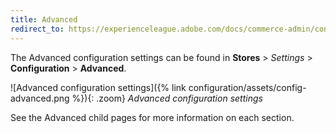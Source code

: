 ```yaml
---
title: Advanced
redirect_to: https://experienceleague.adobe.com/docs/commerce-admin/config/guide-overview.html
---
```


The Advanced configuration settings can be found in **Stores** > _Settings_ > **Configuration** > **Advanced**.

![Advanced configuration settings]({% link configuration/assets/config-advanced.png %}){: .zoom}
_Advanced configuration settings_

See the Advanced child pages for more information on each section.
